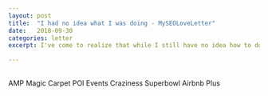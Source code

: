 ```yaml
---
layout: post
title:  "I had no idea what I was doing - MySEOLoveLetter"
date:   2018-09-30
categories: letter
excerpt: I've come to realize that while I still have no idea how to do my job well, I'd be in an even worse spot without the help of the amazing friends and coworkers that I've met here.

---
```

## 

AMP
Magic Carpet
POI
Events
Craziness
Superbowl
Airbnb Plus



